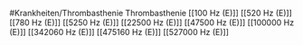 #Krankheiten/Thrombasthenie
Thrombasthenie
[[100 Hz (E)]]
[[520 Hz (E)]]
[[780 Hz (E)]]
[[5250 Hz (E)]]
[[22500 Hz (E)]]
[[47500 Hz (E)]]
[[100000 Hz (E)]]
[[342060 Hz (E)]]
[[475160 Hz (E)]]
[[527000 Hz (E)]]